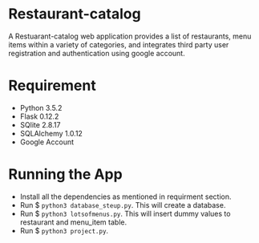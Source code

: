 # Restaurant-catalog
A Restuarant-catalog web application provides a list of restaurants, menu items within a variety of categories, and integrates third party user registration and authentication using google account.

# Requirement
 * Python 3.5.2
 * Flask 0.12.2
 * SQlite 2.8.17
 * SQLAlchemy 1.0.12
 * Google Account
 
 # Running the App
 * Install all the dependencies as mentioned in requirment section.
 * Run $ `python3 database_steup.py`. This will create a database.
 * Run $ `python3 lotsofmenus.py`. This will insert dummy values to restaurant and menu_item table.
 * Run $ `python3 project.py`.
 

